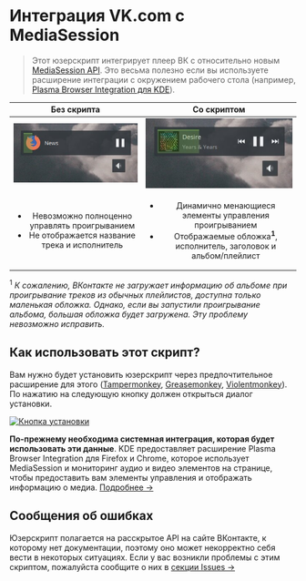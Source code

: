 # Интеграция VK.com с MediaSession

> Этот юзерскрипт интегрирует плеер ВК с относительно новым [MediaSession API](https://w3c.github.io/mediasession/). Это весьма полезно если вы используете расширение интеграции с окружением рабочего стола (например, [Plasma Browser Integration для KDE](https://community.kde.org/Plasma/Browser_Integration)).

|             Без скрипта             |           Со скриптом            |
| :---------------------------------: | :------------------------------: |
| ![Screenshot](examples/without.jpg) | ![Screenshot](examples/with.jpg) |
| <ul><li>Невозможно полноценно управлять проигрыванием</li><li>Не отображается название трека и исполнитель</li></ul> | <ul><li>Динамично менающиеся элементы управления проигрыванием</li><li>Отображаемые обложка<sup>**1**</sup>, исполнитель, заголовок и альбом/плейлист</li></ul> |

<sup>1</sup> *К сожалению, ВКонтакте не загружает информацию об альбоме при проигрывание треков из обычных плейлистов, доступна только маленькая обложка. Однако, если вы запустили проигрывание альбома, большая обложка будет загружена. Эту проблему невозможно исправить.*

## Как использовать этот скрипт?

Вам нужно будет установить юзерскрипт через предпочтительное расширение для этого ([Tampermonkey](https://www.tampermonkey.net/), [Greasemonkey](https://www.greasespot.net/), [Violentmonkey](https://violentmonkey.github.io/)). По нажатию на следующую кнопку должен открыться диалог установки.

[![Кнопка установки](https://img.shields.io/badge/VK%20Audio%20Integration-%D0%A3%D1%81%D1%82%D0%B0%D0%BD%D0%BE%D0%B2%D0%B8%D1%82%D1%8C-brightgreen)](/vkaintegra.user.js)

**По-прежнему необходима системная интеграция, которая будет использовать эти данные**. KDE предоставляет расширение Plasma Browser Integration для Firefox и Chrome, которое использует MediaSession и мониторинг аудио и видео элементов на странице, чтобы предоставить вам элементы управления и отображать информацию о медиа. [Подробнее →](https://vk.com/@kde_ru-plasma-browser-integration-15)

## Сообщения об ошибках

Юзерскрипт полагается на расскрытое API на сайте ВКонтакте, к которому нет документации, поэтому оно может некорректно себя вести в некоторых ситуациях. Если у вас возникли проблемы с этим скриптом, пожалуйста сообщите о них в [секции Issues →](https://github.com/Sasha-Sorokin/vkaintegra/issues)
